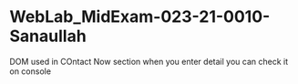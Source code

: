 # WebLab_MidExam-023-21-0010-Sanaullah
DOM used in COntact Now section when you enter detail you can check it on console
